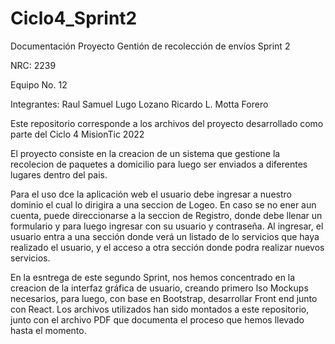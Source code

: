 # Ciclo4_Sprint2

Documentación Proyecto
Gentión de recolección de envíos
Sprint 2

NRC: 2239

Equipo No. 12

Integrantes:
Raul Samuel Lugo Lozano
Ricardo L. Motta Forero


Este repositorio corresponde a los archivos del proyecto desarrollado como parte del Ciclo 4 MisionTic 2022

El proyecto consiste en la creacion de un sistema que gestione la recolecion de paquetes a domicilio para luego ser enviados a diferentes lugares dentro del pais.

Para el uso dce la aplicación web el usuario debe ingresar a nuestro dominio el cual lo dirigira a una seccion de Logeo. En caso se no ener aun cuenta, puede direccionarse a la seccion de Registro, donde debe llenar un formulario y para luego ingresar con su usuario y contraseña. Al ingresar, el usuario entra a una sección donde verá un listado de lo servicios que haya realizado el usuario, y el acceso a otra sección donde podra realizar nuevos servicios.

En la esntrega de este segundo Sprint, nos hemos concentrado en la creacion de la interfaz gráfica de usuario, creando primero lso Mockups necesarios, para luego, con base en Bootstrap, desarrollar Front end junto con React.
Los archivos utilizados han sido montados a este repositorio, junto con el archivo PDF que documenta el proceso que hemos llevado hasta el momento.


